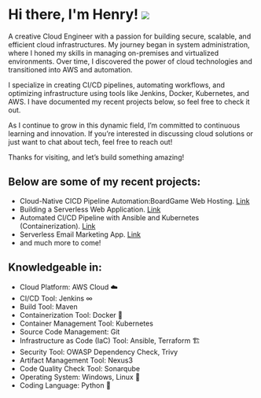 Hi there, I'm Henry! ![](https://user-images.githubusercontent.com/18350557/176309783-0785949b-9127-417c-8b55-ab5a4333674e.gif)
=============================================================================================================================

A creative Cloud Engineer with a passion for building secure, scalable, and efficient cloud infrastructures. My journey began in system administration, where I honed my skills in managing on-premises and virtualized environments. Over time, I discovered the power of cloud technologies and transitioned into AWS and automation.

I specialize in creating CI/CD pipelines, automating workflows, and optimizing infrastructure using tools like Jenkins, Docker, Kubernetes, and AWS. I have documented my recent projects below, so feel free to check it out.

As I continue to grow in this dynamic field, I’m committed to continuous learning and innovation. If you’re interested in discussing cloud solutions or just want to chat about tech, feel free to reach out!

Thanks for visiting, and let’s build something amazing!

## Below are some of my recent projects:

- Cloud-Native CICD Pipeline Automation:BoardGame Web Hosting. [Link](https://github.com/HenryMark01/Boardgame)
- Building a Serverless Web Application. [Link](https://github.com/HenryMark01/AWS-Projects/tree/main/Cloud%20Based%20e-book%20Delivery%20Solution)
- Automated CI/CD Pipeline with Ansible and Kubernetes (Containerization). [Link](https://github.com/HenryMark01/kubernetes_project)
- Serverless Email Marketing App. [Link](https://github.com/HenryMark01/AWS-Projects/tree/main/Serverless%20Email%20Marketing%20App)
- and much more to come!

## Knowledgeable in: 
- Cloud Platform: AWS Cloud ☁️
- CI/CD Tool: Jenkins ∞
- Build Tool: Maven
- Containerization Tool: Docker 🐳
- Container Management Tool: Kubernetes
- Source Code Management: Git
- Infrastructure as Code (IaC) Tool: Ansible, Terraform 🏗
- Security Tool: OWASP Dependency Check, Trivy
- Artifact Management Tool: Nexus3
- Code Quality Check Tool: Sonarqube
- Operating System: Windows, Linux 🐧
- Coding Language: Python 🐍


